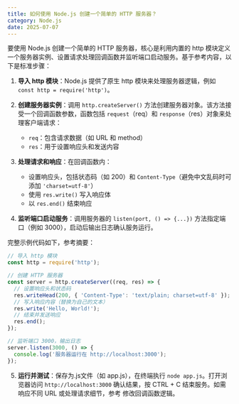 ```yaml
---
title: 如何使用 Node.js 创建一个简单的 HTTP 服务器？
category: Node.js
date: 2025-07-07
---
```

要使用 Node.js 创建一个简单的 HTTP 服务器，核心是利用内置的 http 模块定义一个服务器实例、设置请求处理回调函数并监听端口启动服务。基于参考内容，以下是标准步骤：  

1.  **导入 http 模块**：Node.js 提供了原生 http 模块来处理服务器逻辑，例如 `const http = require('http')`。  

2.  **创建服务器实例**：调用 `http.createServer()` 方法创建服务器对象。该方法接受一个回调函数参数，函数包括 `request`（req）和 `response`（res）对象来处理客户端请求：  
    -   `req`：包含请求数据（如 URL 和 method）  
    -   `res`：用于设置响应头和发送内容  

3.  **处理请求和响应**：在回调函数内：  
    -   设置响应头，包括状态码（如 200）和 `Content-Type`（避免中文乱码时可添加 `'charset=utf-8'`）  
    -   使用 `res.write()` 写入响应体  
    -   以 `res.end()` 结束响应  

4.  **监听端口启动服务**：调用服务器的 `listen(port, () => {...})` 方法指定端口（例如 3000），启动后输出日志确认服务运行。  

完整示例代码如下，参考摘要：  
```javascript
// 导入 http 模块
const http = require('http');

// 创建 HTTP 服务器
const server = http.createServer((req, res) => {
  // 设置响应头和状态码
  res.writeHead(200, { 'Content-Type': 'text/plain; charset=utf-8' });
  // 写入响应内容（替换为自己的文本）
  res.write('Hello, World!');
  // 结束并发送响应
  res.end();
});

// 监听端口 3000，输出日志
server.listen(3000, () => {
  console.log('服务器运行在 http://localhost:3000');
});
```  
5.  **运行并测试**：保存为.js文件（如 app.js），在终端执行 `node app.js`。打开浏览器访问 `http://localhost:3000` 确认结果，按 CTRL + C 结束服务。如需响应不同 URL 或处理请求细节，参考 修改回调函数逻辑。
